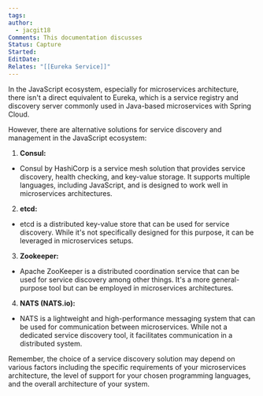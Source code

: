 ```yaml
---
tags: 
author:
  - jacgit18
Comments: This documentation discusses
Status: Capture
Started: 
EditDate: 
Relates: "[[Eureka Service]]"
---
```

In the JavaScript ecosystem, especially for microservices architecture, there isn't a direct equivalent to Eureka, which is a service registry and discovery server commonly used in Java-based microservices with Spring Cloud.  
  
However, there are alternative solutions for service discovery and management in the JavaScript ecosystem:  
  
1. **Consul:**  
- Consul by HashiCorp is a service mesh solution that provides service discovery, health checking, and key-value storage. It supports multiple languages, including JavaScript, and is designed to work well in microservices architectures.  
  
2. **etcd:**  
- etcd is a distributed key-value store that can be used for service discovery. While it's not specifically designed for this purpose, it can be leveraged in microservices setups.  
  
3. **Zookeeper:**  
- Apache ZooKeeper is a distributed coordination service that can be used for service discovery among other things. It's a more general-purpose tool but can be employed in microservices architectures.  
  
4. **NATS (NATS.io):**  
- NATS is a lightweight and high-performance messaging system that can be used for communication between microservices. While not a dedicated service discovery tool, it facilitates communication in a distributed system.  
  
Remember, the choice of a service discovery solution may depend on various factors including the specific requirements of your microservices architecture, the level of support for your chosen programming languages, and the overall architecture of your system.
